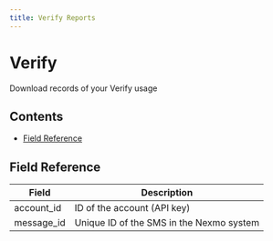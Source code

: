 ```yaml
---
title: Verify Reports
---
```


# Verify

Download records of your Verify usage

## Contents

* [Field Reference](#field-reference)

## Field Reference

| Field              | Description                                            |
|--------------------|--------------------------------------------------------|
| account_id         | ID of the account (API key)                            |
| message_id         | Unique ID of the SMS in the Nexmo system               |
